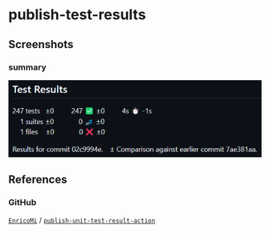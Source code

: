 # publish-test-results

## Screenshots

### summary

![summary](../../../assets/img/publish-test-results/summary.png)

## References

### GitHub

[`EnricoMi`](https://github.com/EnricoMi/) / [`publish-unit-test-result-action`](https://github.com/EnricoMi/publish-unit-test-result-action)
